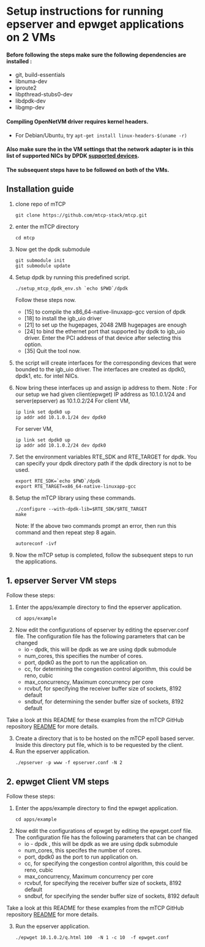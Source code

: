

# Setup instructions for running epserver and epwget applications on 2 VMs

#### Before following the steps make sure the following dependencies are installed : 

 - git, build-essentials
 - libnuma-dev
 - iproute2
 - libpthread-stubs0-dev
 - libdpdk-dev
 -  libgmp-dev
 
#### Compiling OpenNetVM driver requires kernel headers.
-   For Debian/Ubuntu, try  `apt-get install linux-headers-$(uname -r)`
#### Also make sure the in the VM settings that the network adapter is in this list of supported NICs by DPDK  [supported devices](https://core.dpdk.org/supported/).
#### The subsequent steps have to be followed on both of the VMs.

 ## Installation guide
1. clone repo of mTCP
    ```
    git clone https://github.com/mtcp-stack/mtcp.git
    ```
2. enter the mTCP directory
    ```
    cd mtcp
    ```
3. Now get the dpdk submodule
    ```
    git submodule init
    git submodule update 
    ```

4. Setup dpdk by running this predefined script.
    ```
    ./setup_mtcp_dpdk_env.sh `echo $PWD`/dpdk
    ```

    Follow these steps now.
    - [15] to compile the x86_64-native-linuxapp-gcc version of dpdk
    - [18] to install the igb_uio driver
    - [21] to set up the hugepages, 2048 2MB hugepages are enough
    - [24] to bind the ethernet port that supported by dpdk to igb_uio driver. Enter the PCI address of that device after selecting this option.
    - [35] Quit the tool now.

5.  the script will create interfaces for the corresponding devices that were bounded to the igb_uio driver. The interfaces are created as dpdk0, dpdk1, etc. for intel NICs.
6.  Now bring these interfaces up and assign ip address to them.
     Note : For our setup we had given client(epwget) IP address as 10.1.0.1/24 and server(epserver) as 10.1.0.2/24
    For client VM,
    ``` 
    ip link set dpdk0 up
    ip addr add 10.1.0.1/24 dev dpdk0
    ```
    
    For server VM,
    
    ``` 
    ip link set dpdk0 up
    ip addr add 10.1.0.2/24 dev dpdk0
    ```
7. Set the environment variables RTE_SDK and RTE_TARGET for dpdk. You can specify your dpdk directory path if the dpdk directory is not to be used.
    ```
    export RTE_SDK=`echo $PWD`/dpdk
    export RTE_TARGET=x86_64-native-linuxapp-gcc
    ```        
8.  Setup the mTCP library using these commands. 
    ```
    ./configure --with-dpdk-lib=$RTE_SDK/$RTE_TARGET
    make
    ```
    Note: If the above two commands prompt an error, then run this command and then repeat step 8 again.
    ```
    autoreconf -ivf
    ```
9.  Now the mTCP setup is completed, follow the subsequent steps to run the applications.

## 1. epserver Server VM steps 
Follow these steps: 
1. Enter the apps/example directory to find the epserver application.
    ``` 
    cd apps/example
    ```
2. Now edit the configurations of epserver by editing the epserver.conf file. The configuration file has the following parameters that can be changed
    - io - dpdk, this will be dpdk as we are using dpdk submodule 
    - num_cores, this specifies the number of cores.
    - port, dpdk0 as the port to run the application on.
    - cc, for determining the congestion control algorithm, this could be reno, cubic
    - max_concurrency, Maximum concurrency per core 
    - rcvbuf, for specifying the receiver buffer size of sockets, 8192 default
    - sndbuf, for determining the sender buffer size of sockets, 8192 default 

 Take a look at this README for these examples from the mTCP GitHub repository [README](https://github.com/mtcp-stack/mtcp/blob/master/apps/example/README) for more details. 

3. Create a directory that is to be hosted on the mTCP epoll based server. Inside this directory put file, which is to be requested by the client. 
4. Run the epserver application. 
    ```
    ./epserver -p www -f epserver.conf -N 2

    ```



## 2. epwget Client VM steps

Follow these steps: 
1. Enter the apps/example directory to find the epwget application.
    ``` 
    cd apps/example
    ```
2. Now edit the configurations of epwget by editing the epwget.conf file. The configuration file has the following parameters that can be changed
    - io - dpdk , this will be dpdk as we are using dpdk submodule 
    - num_cores, this specifes the number of cores.
    - port, dpdk0 as the port to run application on.
    - cc, for specifying the congestion control algorithm, this could be reno, cubic
    - max_concurrency, Maximum concurrency per core 
    - rcvbuf, for specifying the receiver buffer size of sockets, 8192 default
    - sndbuf, for specifying the sender buffer size of sockets, 8192 default 

 Take a look at this README for these examples from the mTCP GitHub repository [README](https://github.com/mtcp-stack/mtcp/blob/master/apps/example/README) for more details. 


3. Run the epserver application. 
    ```
    ./epwget 10.1.0.2/q.html 100  -N 1 -c 10  -f epwget.conf

    ```
